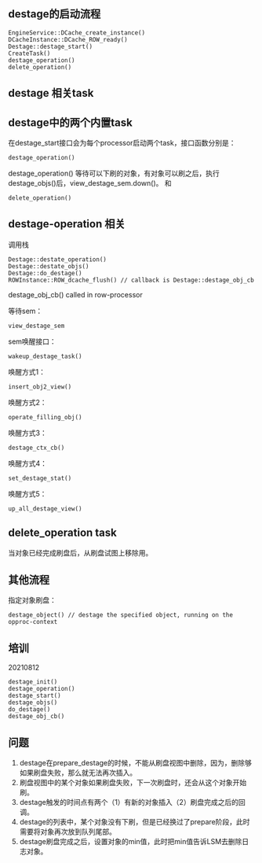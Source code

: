 ## destage的启动流程
```
EngineService::DCache_create_instance()
DCacheInstance::DCache_ROW_ready()
Destage::destage_start()
CreateTask()
destage_operation()
delete_operation()
```

## destage 相关task

## destage中的两个内置task
在destage_start接口会为每个processor启动两个task，接口函数分别是：
```
destage_operation()
```
destage_operation() 等待可以下刷的对象，有对象可以刷之后，执行destage_objs()后，view_destage_sem.down()。
和
```
delete_operation()
```

## destage-operation 相关
调用栈
```
Destage::destate_operation()
Destage::destate_objs()
Destage::do_destage()
ROWInstance::ROW_dcache_flush() // callback is Destage::destage_obj_cb
```
destage_obj_cb() called in row-processor

等待sem：
```
view_destage_sem
```

sem唤醒接口：
```
wakeup_destage_task()
```

唤醒方式1：
```
insert_obj2_view()
```
唤醒方式2：
```
operate_filling_obj() 
```
唤醒方式3：
```
destage_ctx_cb()
```
唤醒方式4：
```
set_destage_stat()
```
唤醒方式5：
```
up_all_destage_view()
```


## delete_operation task
当对象已经完成刷盘后，从刷盘试图上移除用。


## 其他流程
指定对象刷盘：
```
destage_object() // destage the specified object, running on the opproc-context
```

## 培训
20210812
```
destage_init()
destage_operation()
destage_start()
destage_objs()
do_destage()
destage_obj_cb()
```

##  问题
1. destage在prepare_destage的时候，不能从刷盘视图中删除，因为，删除够如果刷盘失败，那么就无法再次插入。
1. 刷盘视图中的某个对象如果刷盘失败，下一次刷盘时，还会从这个对象开始刷。
1. destage触发的时间点有两个（1）有新的对象插入（2）刷盘完成之后的回调。
1. destage的列表中，某个对象没有下刷，但是已经换过了prepare阶段，此时需要将对象再次放到队列尾部。
1. destage刷盘完成之后，设置对象的min值，此时把min值告诉LSM去删除日志对象。
